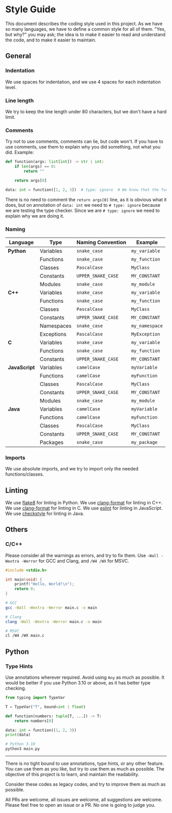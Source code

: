 # Style Guide

This document describes the coding style used in this project. As we have so many languages, we have to define a common style for all of them.
"Yes, but why?" you may ask; the idea is to make it easier to read and understand the code, and to make it easier to maintain.

## General

### Indentation

We use spaces for indentation, and we use 4 spaces for each indentation level.

### Line length

We try to keep the line length under 80 characters, but we don't have a hard limit.

### Comments

Try not to use comments, comments can lie, but code won't. If you have to use comments, use them to explain why you did something, not what you did.
Example:

```python
def function(args: list[int]) -> str | int:
    if len(args) == 0:
        return ""

    return args[0]

data: int = function([1, 2, 3])  # type: ignore  # We know that the function returns a string, but we are testing the type checker
```

There is no need to comment the `return args[0]` line, as it is obvious what it does, but on annotation of `data: int` we need to `# type: ignore` because we are testing the type checker. Since we are `# type: ignore` we need to explain why we are doing it.

### Naming

| Language       | Type       | Naming Convention  | Example        |
| -------------- | ---------- | ------------------ | -------------- |
| **Python**     | Variables  | `snake_case`       | `my_variable`  |
|                | Functions  | `snake_case`       | `my_function`  |
|                | Classes    | `PascalCase`       | `MyClass`      |
|                | Constants  | `UPPER_SNAKE_CASE` | `MY_CONSTANT`  |
|                | Modules    | `snake_case`       | `my_module`    |
| **C++**        | Variables  | `snake_case`       | `my_variable`  |
|                | Functions  | `snake_case`       | `my_function`  |
|                | Classes    | `PascalCase`       | `MyClass`      |
|                | Constants  | `UPPER_SNAKE_CASE` | `MY_CONSTANT`  |
|                | Namespaces | `snake_case`       | `my_namespace` |
|                | Exceptions | `PascalCase`       | `MyException`  |
| **C**          | Variables  | `snake_case`       | `my_variable`  |
|                | Functions  | `snake_case`       | `my_function`  |
|                | Constants  | `UPPER_SNAKE_CASE` | `MY_CONSTANT`  |
| **JavaScript** | Variables  | `camelCase`        | `myVariable`   |
|                | Functions  | `camelCase`        | `myFunction`   |
|                | Classes    | `PascalCase`       | `MyClass`      |
|                | Constants  | `UPPER_SNAKE_CASE` | `MY_CONSTANT`  |
|                | Modules    | `snake_case`       | `my_module`    |
| **Java**       | Variables  | `camelCase`        | `myVariable`   |
|                | Functions  | `camelCase`        | `myFunction`   |
|                | Classes    | `PascalCase`       | `MyClass`      |
|                | Constants  | `UPPER_SNAKE_CASE` | `MY_CONSTANT`  |
|                | Packages   | `snake_case`       | `my_package`   |

### Imports

We use absolute imports, and we try to import only the needed functions/classes.

## Linting

We use [flake8](https://flake8.pycqa.org/en/latest/) for linting in Python.
We use [clang-format](https://clang.llvm.org/docs/ClangFormat.html) for linting in C++.
We use [clang-format](https://clang.llvm.org/docs/ClangFormat.html) for linting in C.
We use [eslint](https://eslint.org/) for linting in JavaScript.
We use [checkstyle](https://checkstyle.sourceforge.io/) for linting in Java.

## Others

### C/C++

Please consider all the warnings as errors, and try to fix them. Use `-Wall -Wextra -Werror` for GCC and Clang, and `/W4 /WX` for MSVC.

```c
#include <stdio.h>

int main(void) {
    printf("Hello, World!\n");
    return 0;
}
```

```bash
# GCC
gcc -Wall -Wextra -Werror main.c -o main
```

```bash
# Clang
clang -Wall -Wextra -Werror main.c -o main
```

```bash
# MSVC
cl /W4 /WX main.c
```

## Python

### Type Hints

Use annotations wherever required. Avoid using `Any` as much as possible. It would be better if you use Python 3.10 or above, as it has better type checking.

```python
from typing import TypeVar

T = TypeVar("T", bound=int | float)

def function(numbers: tuple[T, ...]) -> T:
    return numbers[0]

data: int = function((1, 2, 3))
print(data)
```

```bash
# Python 3.10
python3 main.py
```

---

There is no tight bound to use annotations, type hints, or any other feature. You can use them as you like, but try to use them as much as possible.
The objective of this project is to learn, and maintain the readability.

Consider these codes as legacy codes, and try to improve them as much as possible.

All PRs are welcome, all issues are welcome, all suggestions are welcome. Please feel free to open an issue or a PR. No one is going to judge you.
